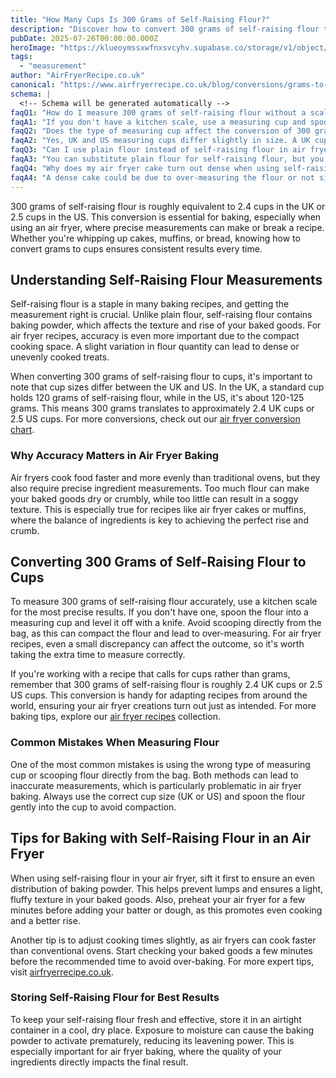 ```yaml
---
title: "How Many Cups Is 300 Grams of Self-Raising Flour?"
description: "Discover how to convert 300 grams of self-raising flour to cups for perfect baking every time. Get accurate measurements and tips for air fryer recipes."
pubDate: 2025-07-26T00:00:00.000Z
heroImage: "https://klueoymssxwfnxsvcyhv.supabase.co/storage/v1/object/public/Shmucket/how-many-cups-is-300-grams-of-self-raising-flour.webp"
tags:
  - "measurement"
author: "AirFryerRecipe.co.uk"
canonical: "https://www.airfryerrecipe.co.uk/blog/conversions/grams-to-cups/how-many-cups-is-300-grams-of-self-raising-flour"
schema: |
  <!-- Schema will be generated automatically -->
faqQ1: "How do I measure 300 grams of self-raising flour without a scale?"
faqA1: "If you don't have a kitchen scale, use a measuring cup and spoon the flour gently into it. Level off the top with a knife for accuracy. Remember, 300 grams of self-raising flour is roughly 2.4 UK cups or 2.5 US cups. Avoid scooping directly from the bag, as this can compact the flour and lead to over-measuring."
faqQ2: "Does the type of measuring cup affect the conversion of 300 grams of self-raising flour to cups?"
faqA2: "Yes, UK and US measuring cups differ slightly in size. A UK cup holds about 120 grams of self-raising flour, while a US cup holds 120-125 grams. This means 300 grams of self-raising flour is approximately 2.4 UK cups or 2.5 US cups. Always check which cup measurement your recipe uses for the best results."
faqQ3: "Can I use plain flour instead of self-raising flour in air fryer recipes?"
faqA3: "You can substitute plain flour for self-raising flour, but you'll need to add baking powder. For every 150 grams of plain flour, add 2 teaspoons of baking powder. This ensures your air fryer baked goods rise properly. However, for best results, stick to self-raising flour when the recipe calls for it."
faqQ4: "Why does my air fryer cake turn out dense when using self-raising flour?"
faqA4: "A dense cake could be due to over-measuring the flour or not sifting it properly. Always spoon the flour into the measuring cup and level it off. Also, ensure your self-raising flour is fresh, as old flour may lose its leavening power. Preheating your air fryer can also help achieve a lighter texture."
---
```

<p>300 grams of self-raising flour is roughly equivalent to 2.4 cups in the UK or 2.5 cups in the US. This conversion is essential for baking, especially when using an air fryer, where precise measurements can make or break a recipe. Whether you're whipping up cakes, muffins, or bread, knowing how to convert grams to cups ensures consistent results every time.</p>

<h2>Understanding Self-Raising Flour Measurements</h2>
<p>Self-raising flour is a staple in many baking recipes, and getting the measurement right is crucial. Unlike plain flour, self-raising flour contains baking powder, which affects the texture and rise of your baked goods. For air fryer recipes, accuracy is even more important due to the compact cooking space. A slight variation in flour quantity can lead to dense or unevenly cooked treats.</p>
<p>When converting 300 grams of self-raising flour to cups, it's important to note that cup sizes differ between the UK and US. In the UK, a standard cup holds 120 grams of self-raising flour, while in the US, it's about 120-125 grams. This means 300 grams translates to approximately 2.4 UK cups or 2.5 US cups. For more conversions, check out our <a href=https://www.airfryerrecipe.co.uk/air-fryer-conversion-chart>air fryer conversion chart</a>.</p>

<h3>Why Accuracy Matters in Air Fryer Baking</h3>
<p>Air fryers cook food faster and more evenly than traditional ovens, but they also require precise ingredient measurements. Too much flour can make your baked goods dry or crumbly, while too little can result in a soggy texture. This is especially true for recipes like air fryer cakes or muffins, where the balance of ingredients is key to achieving the perfect rise and crumb.</p>

<h2>Converting 300 Grams of Self-Raising Flour to Cups</h2>
<p>To measure 300 grams of self-raising flour accurately, use a kitchen scale for the most precise results. If you don't have one, spoon the flour into a measuring cup and level it off with a knife. Avoid scooping directly from the bag, as this can compact the flour and lead to over-measuring. For air fryer recipes, even a small discrepancy can affect the outcome, so it's worth taking the extra time to measure correctly.</p>
<p>If you're working with a recipe that calls for cups rather than grams, remember that 300 grams of self-raising flour is roughly 2.4 UK cups or 2.5 US cups. This conversion is handy for adapting recipes from around the world, ensuring your air fryer creations turn out just as intended. For more baking tips, explore our <a href=https://www.airfryerrecipe.co.uk/recipes>air fryer recipes</a> collection.</p>

<h3>Common Mistakes When Measuring Flour</h3>
<p>One of the most common mistakes is using the wrong type of measuring cup or scooping flour directly from the bag. Both methods can lead to inaccurate measurements, which is particularly problematic in air fryer baking. Always use the correct cup size (UK or US) and spoon the flour gently into the cup to avoid compaction.</p>

<h2>Tips for Baking with Self-Raising Flour in an Air Fryer</h2>
<p>When using self-raising flour in your air fryer, sift it first to ensure an even distribution of baking powder. This helps prevent lumps and ensures a light, fluffy texture in your baked goods. Also, preheat your air fryer for a few minutes before adding your batter or dough, as this promotes even cooking and a better rise.</p>
<p>Another tip is to adjust cooking times slightly, as air fryers can cook faster than conventional ovens. Start checking your baked goods a few minutes before the recommended time to avoid over-baking. For more expert tips, visit <a href=https://www.airfryerrecipe.co.uk>airfryerrecipe.co.uk</a>.</p>

<h3>Storing Self-Raising Flour for Best Results</h3>
<p>To keep your self-raising flour fresh and effective, store it in an airtight container in a cool, dry place. Exposure to moisture can cause the baking powder to activate prematurely, reducing its leavening power. This is especially important for air fryer baking, where the quality of your ingredients directly impacts the final result.</p>
